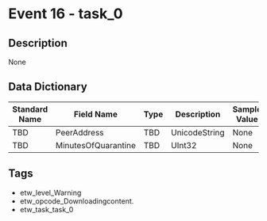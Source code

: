 # Event 16 - task_0

## Description
None

## Data Dictionary
|Standard Name|Field Name|Type|Description|Sample Value|
|---|---|---|---|---|
|TBD|PeerAddress|TBD|UnicodeString|None|None|
|TBD|MinutesOfQuarantine|TBD|UInt32|None|None|

## Tags
* etw_level_Warning
* etw_opcode_Downloadingcontent.
* etw_task_task_0